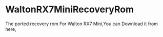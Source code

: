# WaltonRX7MiniRecoveryRom
The ported recovery rom  For Walton RX7 Mini,You can Download it from here,
